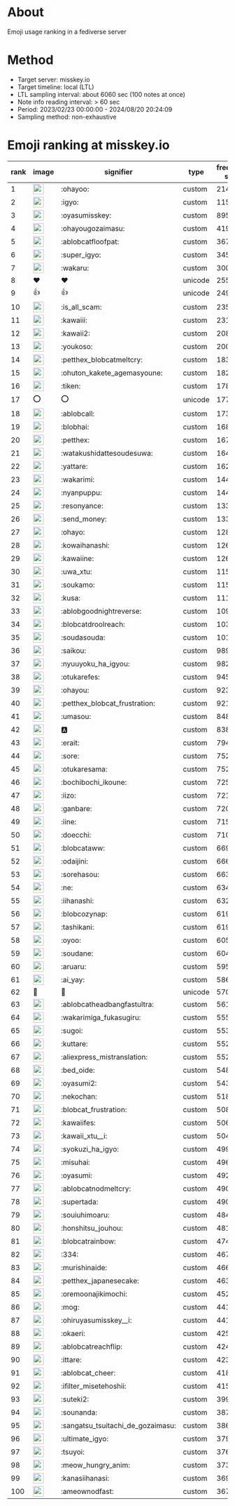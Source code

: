 # About
Emoji usage ranking in a fediverse server

# Method
- Target server: misskey.io
- Target timeline: local (LTL)
- LTL sampling interval: about 6060 sec (100 notes at once)
- Note info reading interval: > 60 sec
- Period: 2023/02/23 00:00:00 - 2024/08/20 20:24:09 
- Sampling method: non-exhaustive

# Emoji ranking at misskey.io

|rank|image|signifier|type|frequency score|
|----|----|----|----|----|
|1|<img height="24" src="https://misskey.io/emoji/ohayoo.webp">|:ohayoo:|custom|214240|
|2|<img height="24" src="https://misskey.io/emoji/igyo.webp">|:igyo:|custom|115449|
|3|<img height="24" src="https://misskey.io/emoji/oyasumisskey.webp">|:oyasumisskey:|custom|89599|
|4|<img height="24" src="https://misskey.io/emoji/ohayougozaimasu.webp">|:ohayougozaimasu:|custom|41934|
|5|<img height="24" src="https://misskey.io/emoji/ablobcatfloofpat.webp">|:ablobcatfloofpat:|custom|36720|
|6|<img height="24" src="https://misskey.io/emoji/super_igyo.webp">|:super_igyo:|custom|34564|
|7|<img height="24" src="https://misskey.io/emoji/wakaru.webp">|:wakaru:|custom|30091|
|8|❤|❤|unicode|25538|
|9|👍|👍|unicode|24933|
|10|<img height="24" src="https://misskey.io/emoji/is_all_scam.webp">|:is_all_scam:|custom|23591|
|11|<img height="24" src="https://misskey.io/emoji/kawaiii.webp">|:kawaiii:|custom|23125|
|12|<img height="24" src="https://misskey.io/emoji/kawaii2.webp">|:kawaii2:|custom|20829|
|13|<img height="24" src="https://misskey.io/emoji/youkoso.webp">|:youkoso:|custom|20059|
|14|<img height="24" src="https://misskey.io/emoji/petthex_blobcatmeltcry.webp">|:petthex_blobcatmeltcry:|custom|18343|
|15|<img height="24" src="https://misskey.io/emoji/ohuton_kakete_agemasyoune.webp">|:ohuton_kakete_agemasyoune:|custom|18296|
|16|<img height="24" src="https://misskey.io/emoji/tiken.webp">|:tiken:|custom|17879|
|17|⭕|⭕|unicode|17774|
|18|<img height="24" src="https://misskey.io/emoji/ablobcall.webp">|:ablobcall:|custom|17330|
|19|<img height="24" src="https://misskey.io/emoji/blobhai.webp">|:blobhai:|custom|16885|
|20|<img height="24" src="https://misskey.io/emoji/petthex.webp">|:petthex:|custom|16703|
|21|<img height="24" src="https://misskey.io/emoji/watakushidattesoudesuwa.webp">|:watakushidattesoudesuwa:|custom|16456|
|22|<img height="24" src="https://misskey.io/emoji/yattare.webp">|:yattare:|custom|16278|
|23|<img height="24" src="https://misskey.io/emoji/wakarimi.webp">|:wakarimi:|custom|14484|
|24|<img height="24" src="https://misskey.io/emoji/nyanpuppu.webp">|:nyanpuppu:|custom|14412|
|25|<img height="24" src="https://misskey.io/emoji/resonyance.webp">|:resonyance:|custom|13399|
|26|<img height="24" src="https://misskey.io/emoji/send_money.webp">|:send_money:|custom|13317|
|27|<img height="24" src="https://misskey.io/emoji/ohayo.webp">|:ohayo:|custom|12800|
|28|<img height="24" src="https://misskey.io/emoji/kowaihanashi.webp">|:kowaihanashi:|custom|12678|
|29|<img height="24" src="https://misskey.io/emoji/kawaiine.webp">|:kawaiine:|custom|12636|
|30|<img height="24" src="https://misskey.io/emoji/uwa_xtu.webp">|:uwa_xtu:|custom|11597|
|31|<img height="24" src="https://misskey.io/emoji/soukamo.webp">|:soukamo:|custom|11520|
|32|<img height="24" src="https://misskey.io/emoji/kusa.webp">|:kusa:|custom|11171|
|33|<img height="24" src="https://misskey.io/emoji/ablobgoodnightreverse.webp">|:ablobgoodnightreverse:|custom|10996|
|34|<img height="24" src="https://misskey.io/emoji/blobcatdroolreach.webp">|:blobcatdroolreach:|custom|10345|
|35|<img height="24" src="https://misskey.io/emoji/soudasouda.webp">|:soudasouda:|custom|10115|
|36|<img height="24" src="https://misskey.io/emoji/saikou.webp">|:saikou:|custom|9898|
|37|<img height="24" src="https://misskey.io/emoji/nyuuyoku_ha_igyou.webp">|:nyuuyoku_ha_igyou:|custom|9828|
|38|<img height="24" src="https://misskey.io/emoji/otukarefes.webp">|:otukarefes:|custom|9450|
|39|<img height="24" src="https://misskey.io/emoji/ohayou.webp">|:ohayou:|custom|9238|
|40|<img height="24" src="https://misskey.io/emoji/petthex_blobcat_frustration.webp">|:petthex_blobcat_frustration:|custom|9216|
|41|<img height="24" src="https://misskey.io/emoji/umasou.webp">|:umasou:|custom|8487|
|42|<img height="24" src="https://misskey.io/emoji/a.webp">|:a:|custom|8382|
|43|<img height="24" src="https://misskey.io/emoji/erait.webp">|:erait:|custom|7947|
|44|<img height="24" src="https://misskey.io/emoji/sore.webp">|:sore:|custom|7524|
|45|<img height="24" src="https://misskey.io/emoji/otukaresama.webp">|:otukaresama:|custom|7520|
|46|<img height="24" src="https://misskey.io/emoji/bochibochi_ikoune.webp">|:bochibochi_ikoune:|custom|7259|
|47|<img height="24" src="https://misskey.io/emoji/iizo.webp">|:iizo:|custom|7211|
|48|<img height="24" src="https://misskey.io/emoji/ganbare.webp">|:ganbare:|custom|7207|
|49|<img height="24" src="https://misskey.io/emoji/iine.webp">|:iine:|custom|7155|
|50|<img height="24" src="https://misskey.io/emoji/doecchi.webp">|:doecchi:|custom|7105|
|51|<img height="24" src="https://misskey.io/emoji/blobcataww.webp">|:blobcataww:|custom|6696|
|52|<img height="24" src="https://misskey.io/emoji/odaijini.webp">|:odaijini:|custom|6664|
|53|<img height="24" src="https://misskey.io/emoji/sorehasou.webp">|:sorehasou:|custom|6633|
|54|<img height="24" src="https://misskey.io/emoji/ne.webp">|:ne:|custom|6343|
|55|<img height="24" src="https://misskey.io/emoji/iihanashi.webp">|:iihanashi:|custom|6325|
|56|<img height="24" src="https://misskey.io/emoji/blobcozynap.webp">|:blobcozynap:|custom|6199|
|57|<img height="24" src="https://misskey.io/emoji/tashikani.webp">|:tashikani:|custom|6196|
|58|<img height="24" src="https://misskey.io/emoji/oyoo.webp">|:oyoo:|custom|6051|
|59|<img height="24" src="https://misskey.io/emoji/soudane.webp">|:soudane:|custom|6045|
|60|<img height="24" src="https://misskey.io/emoji/aruaru.webp">|:aruaru:|custom|5958|
|61|<img height="24" src="https://misskey.io/emoji/ai_yay.webp">|:ai_yay:|custom|5863|
|62|🎉|🎉|unicode|5702|
|63|<img height="24" src="https://misskey.io/emoji/ablobcatheadbangfastultra.webp">|:ablobcatheadbangfastultra:|custom|5614|
|64|<img height="24" src="https://misskey.io/emoji/wakarimiga_fukasugiru.webp">|:wakarimiga_fukasugiru:|custom|5557|
|65|<img height="24" src="https://misskey.io/emoji/sugoi.webp">|:sugoi:|custom|5533|
|66|<img height="24" src="https://misskey.io/emoji/kuttare.webp">|:kuttare:|custom|5523|
|67|<img height="24" src="https://misskey.io/emoji/aliexpress_mistranslation.webp">|:aliexpress_mistranslation:|custom|5522|
|68|<img height="24" src="https://misskey.io/emoji/bed_oide.webp">|:bed_oide:|custom|5484|
|69|<img height="24" src="https://misskey.io/emoji/oyasumi2.webp">|:oyasumi2:|custom|5430|
|70|<img height="24" src="https://misskey.io/emoji/nekochan.webp">|:nekochan:|custom|5180|
|71|<img height="24" src="https://misskey.io/emoji/blobcat_frustration.webp">|:blobcat_frustration:|custom|5088|
|72|<img height="24" src="https://misskey.io/emoji/kawaiifes.webp">|:kawaiifes:|custom|5066|
|73|<img height="24" src="https://misskey.io/emoji/kawaii_xtu__i.webp">|:kawaii_xtu__i:|custom|5049|
|74|<img height="24" src="https://misskey.io/emoji/syokuzi_ha_igyo.webp">|:syokuzi_ha_igyo:|custom|4991|
|75|<img height="24" src="https://misskey.io/emoji/misuhai.webp">|:misuhai:|custom|4967|
|76|<img height="24" src="https://misskey.io/emoji/oyasumi.webp">|:oyasumi:|custom|4929|
|77|<img height="24" src="https://misskey.io/emoji/ablobcatnodmeltcry.webp">|:ablobcatnodmeltcry:|custom|4906|
|78|<img height="24" src="https://misskey.io/emoji/supertada.webp">|:supertada:|custom|4903|
|79|<img height="24" src="https://misskey.io/emoji/souiuhimoaru.webp">|:souiuhimoaru:|custom|4842|
|80|<img height="24" src="https://misskey.io/emoji/honshitsu_jouhou.webp">|:honshitsu_jouhou:|custom|4810|
|81|<img height="24" src="https://misskey.io/emoji/blobcatrainbow.webp">|:blobcatrainbow:|custom|4748|
|82|<img height="24" src="https://misskey.io/emoji/334.webp">|:334:|custom|4679|
|83|<img height="24" src="https://misskey.io/emoji/murishinaide.webp">|:murishinaide:|custom|4661|
|84|<img height="24" src="https://misskey.io/emoji/petthex_japanesecake.webp">|:petthex_japanesecake:|custom|4636|
|85|<img height="24" src="https://misskey.io/emoji/oremoonajikimochi.webp">|:oremoonajikimochi:|custom|4523|
|86|<img height="24" src="https://misskey.io/emoji/mog.webp">|:mog:|custom|4414|
|87|<img height="24" src="https://misskey.io/emoji/ohiruyasumisskey__i.webp">|:ohiruyasumisskey__i:|custom|4412|
|88|<img height="24" src="https://misskey.io/emoji/okaeri.webp">|:okaeri:|custom|4253|
|89|<img height="24" src="https://misskey.io/emoji/ablobcatreachflip.webp">|:ablobcatreachflip:|custom|4240|
|90|<img height="24" src="https://misskey.io/emoji/ittare.webp">|:ittare:|custom|4230|
|91|<img height="24" src="https://misskey.io/emoji/ablobcat_cheer.webp">|:ablobcat_cheer:|custom|4188|
|92|<img height="24" src="https://misskey.io/emoji/ifilter_misetehoshii.webp">|:ifilter_misetehoshii:|custom|4151|
|93|<img height="24" src="https://misskey.io/emoji/suteki2.webp">|:suteki2:|custom|3997|
|94|<img height="24" src="https://misskey.io/emoji/sounanda.webp">|:sounanda:|custom|3875|
|95|<img height="24" src="https://misskey.io/emoji/sangatsu_tsuitachi_de_gozaimasu.webp">|:sangatsu_tsuitachi_de_gozaimasu:|custom|3868|
|96|<img height="24" src="https://misskey.io/emoji/ultimate_igyo.webp">|:ultimate_igyo:|custom|3791|
|97|<img height="24" src="https://misskey.io/emoji/tsuyoi.webp">|:tsuyoi:|custom|3765|
|98|<img height="24" src="https://misskey.io/emoji/meow_hungry_anim.webp">|:meow_hungry_anim:|custom|3739|
|99|<img height="24" src="https://misskey.io/emoji/kanasiihanasi.webp">|:kanasiihanasi:|custom|3694|
|100|<img height="24" src="https://misskey.io/emoji/ameownodfast.webp">|:ameownodfast:|custom|3678|
